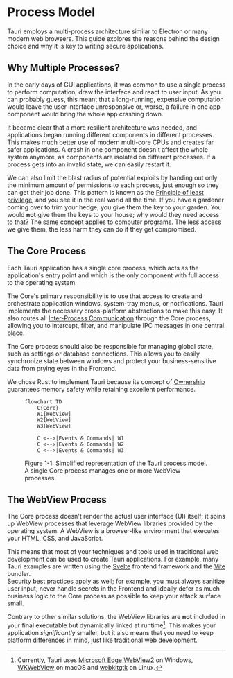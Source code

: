 # Process Model

Tauri employs a multi-process architecture similar to Electron or many modern
web browsers. This guide explores the reasons behind the design choice and why
it is key to writing secure applications.

## Why Multiple Processes?

In the early days of GUI applications, it was common to use a single process to
perform computation, draw the interface and react to user input. As you can
probably guess, this meant that a long-running, expensive computation would
leave the user interface unresponsive or, worse, a failure in one app component
would bring the whole app crashing down.

It became clear that a more resilient architecture was needed, and applications
began running different components in different processes. This makes much
better use of modern multi-core CPUs and creates far safer applications. A crash
in one component doesn't affect the whole system anymore, as components are
isolated on different processes. If a process gets into an invalid state, we can
easily restart it.

We can also limit the blast radius of potential exploits by handing out only the
minimum amount of permissions to each process, just enough so they can get their
job done. This pattern is known as the [Principle of least privilege], and you
see it in the real world all the time. If you have a gardener coming over to
trim your hedge, you give them the key to your garden. You would **not** give
them the keys to your house; why would they need access to that? The same
concept applies to computer programs. The less access we give them, the less
harm they can do if they get compromised.

## The Core Process

Each Tauri application has a single core process, which acts as the
application's entry point and which is the only component with full access to
the operating system.

The Core's primary responsibility is to use that access to create and
orchestrate application windows, system-tray menus, or notifications. Tauri
implements the necessary cross-platform abstractions to make this easy. It also
routes all [Inter-Process Communication] through the Core process, allowing you
to intercept, filter, and manipulate IPC messages in one central place.

The Core process should also be responsible for managing global state, such as
settings or database connections. This allows you to easily synchronize state
between windows and protect your business-sensitive data from prying eyes in the
Frontend.

We chose Rust to implement Tauri because its concept of [Ownership] guarantees
memory safety while retaining excellent performance.

<figure>

```mermaid
flowchart TD
    C{Core}
    W1[WebView]
    W2[WebView]
    W3[WebView]

    C <-->|Events & Commands| W1
    C <-->|Events & Commands| W2
    C <-->|Events & Commands| W3
```

<figcaption>Figure 1-1: Simplified representation of the Tauri process model. A single Core process manages one or more WebView processes.</figcaption>
</figure>

## The WebView Process

The Core process doesn't render the actual user interface (UI) itself; it spins
up WebView processes that leverage WebView libraries provided by the operating
system. A WebView is a browser-like environment that executes your HTML, CSS,
and JavaScript.

This means that most of your techniques and tools used in traditional web
development can be used to create Tauri applications. For example, many Tauri
examples are written using the [Svelte] frontend framework and the [Vite]
bundler. <br> Security best practices apply as well; for example, you must
always sanitize user input, never handle secrets in the Frontend and ideally
defer as much business logic to the Core process as possible to keep your attack
surface small.

Contrary to other similar solutions, the WebView libraries are **not** included
in your final executable but dynamically linked at runtime[^1]. This makes your
application _significantly_ smaller, but it also means that you need to keep
platform differences in mind, just like traditional web development.

<!-- prettier-ignore -->
[^1]: Currently, Tauri uses [Microsoft Edge WebView2] on Windows, [WKWebView] on
    macOS and [webkitgtk] on Linux.

[principle of least privilege]:
  https://en.wikipedia.org/wiki/Principle_of_least_privilege
[inter-process communication]: inter-process-communication.md
[ownership]: https://doc.rust-lang.org/book/ch04-01-what-is-ownership.html
[microsoft edge webview2]:
  https://docs.microsoft.com/en-us/microsoft-edge/webview2/
[wkwebview]: https://developer.apple.com/documentation/webkit/wkwebview
[webkitgtk]: https://webkitgtk.org
[svelte]: https://svelte.dev/
[vite]: https://vitejs.dev/
